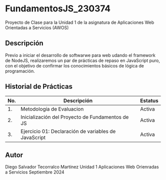 # FundamentosJS_230374
Proyecto de Clase para la Unidad 1 de la asignatura de Aplicaciones Web Orientadas a Servicios (AWOS)

## Descripción
Previo a iniciar el desarrollo de softwarwe para web udando el framework de NodeJS, realizaremos un par de prácticas de repaso en JavaScript puro, con el objetivo de confirmar los conocimientos básicos de lógica de programación.

## Historial de Prácticas

|No.|Descripción|Estatus|
|--|--|--|
|1.|Metodología de Evaluacion| Activa |
|2.|Inicialización del Proyecto de Fundamentos de JS| Activa |
|3.| Ejercicio 01: Declaración de variables de JavaScript| Activa |

## Autor 
Diego Salvador Tecorralco Martínez
Unidad 1
Aplicaciones Web Orienradas a Servicios
Septiembre 2024
